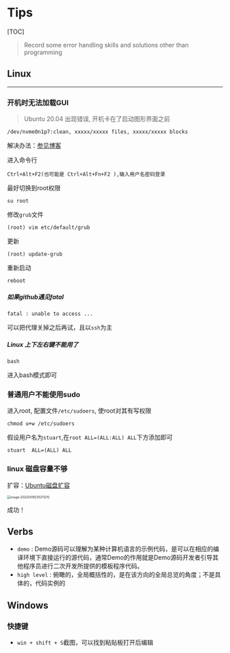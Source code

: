 # Tips

[TOC]



> Record some error handling skills and solutions other than programming

## Linux

***

### 开机时无法加载GUI

> Ubuntu 20.04 出现错误, 开机卡在了启动图形界面之前

```
/dev/nvme0n1p7:clean, xxxxx/xxxxx files, xxxxx/xxxxx blocks
```

解决办法：[参见博客](https://blog.csdn.net/Machine_yan/article/details/109736020)

进入命令行

```
Ctrl+Alt+F2(也可能是 Ctrl+Alt+Fn+F2 ),输入用户名密码登录
```

最好切换到root权限

```
su root
```

修改`grub`文件

```
(root) vim etc/default/grub
```

更新

```
(root) update-grub
```

重新启动

```
reboot
```

##### 如果github遇见fatal

```
fatal : unable to access ...
```

可以把代理关掉之后再试，且以`ssh`为主

##### Linux 上下左右键不能用了

```shell
bash
```

进入bash模式即可

### 普通用户不能使用sudo

进入root, 配置文件`/etc/sudoers`, 使root对其有写权限

```shell
chmod u+w /etc/sudoers
```

假设用户名为`stuart`,在`root ALL=(ALL:ALL) ALL`下方添加即可

```shell
stuart  ALL=(ALL) ALL
```

### linux 磁盘容量不够

扩容：[Ubuntu磁盘扩容](https://blog.csdn.net/qq_46170379/article/details/116808669?spm=1001.2101.3001.6650.3&utm_medium=distribute.pc_relevant.none-task-blog-2~default~CTRLIST~default-3.fixedcolumn&depth_1-utm_source=distribute.pc_relevant.none-task-blog-2~default~CTRLIST~default-3.fixedcolumn)

<img src="C:\Users\XiZhongKuiYue\AppData\Roaming\Typora\typora-user-images\image-20220419235211210.png" alt="image-20220419235211210" style="zoom:50%;" />

成功！

## Verbs

* `demo` : Demo源码可以理解为某种计算机语言的示例代码，是可以在相应的编译环境下直接运行的源代码，通常Demo的作用就是Demo源码开发者引导其他程序员进行二次开发所提供的模板程序代码。
* `high level` : 俯瞰的，全局概括性的，是在该方向的全局总览的角度；不是具体的，代码实例的





## Windows

### 快捷键

* `win + shift + S`截图，可以找到粘贴板打开后编辑











